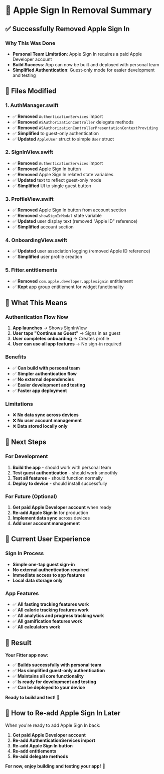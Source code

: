 # 🍎 Apple Sign In Removal Summary

## ✅ **Successfully Removed Apple Sign In**

### **Why This Was Done**
- **Personal Team Limitation**: Apple Sign In requires a paid Apple Developer account
- **Build Success**: App can now be built and deployed with personal team
- **Simplified Authentication**: Guest-only mode for easier development and testing

## 🔧 **Files Modified**

### **1. AuthManager.swift**
- ✅ **Removed** `AuthenticationServices` import
- ✅ **Removed** `ASAuthorizationController` delegate methods
- ✅ **Removed** `ASAuthorizationControllerPresentationContextProviding`
- ✅ **Simplified** to guest-only authentication
- ✅ **Updated** `AppleUser` struct to simple `User` struct

### **2. SignInView.swift**
- ✅ **Removed** `AuthenticationServices` import
- ✅ **Removed** Apple Sign In button
- ✅ **Removed** Apple Sign In related state variables
- ✅ **Updated** text to reflect guest-only mode
- ✅ **Simplified** UI to single guest button

### **3. ProfileView.swift**
- ✅ **Removed** Apple Sign In button from account section
- ✅ **Removed** `showSignInModal` state variable
- ✅ **Updated** user display text (removed "Apple ID" reference)
- ✅ **Simplified** account section

### **4. OnboardingView.swift**
- ✅ **Updated** user association logging (removed Apple ID reference)
- ✅ **Simplified** user profile creation

### **5. Fitter.entitlements**
- ✅ **Removed** `com.apple.developer.applesignin` entitlement
- ✅ **Kept** app group entitlement for widget functionality

## 🎯 **What This Means**

### **Authentication Flow Now**
1. **App launches** → Shows SignInView
2. **User taps "Continue as Guest"** → Signs in as guest
3. **User completes onboarding** → Creates profile
4. **User can use all app features** → No sign-in required

### **Benefits**
- ✅ **Can build with personal team**
- ✅ **Simpler authentication flow**
- ✅ **No external dependencies**
- ✅ **Easier development and testing**
- ✅ **Faster app deployment**

### **Limitations**
- ❌ **No data sync across devices**
- ❌ **No user account management**
- ❌ **Data stored locally only**

## 🚀 **Next Steps**

### **For Development**
1. **Build the app** - should work with personal team
2. **Test guest authentication** - should work smoothly
3. **Test all features** - should function normally
4. **Deploy to device** - should install successfully

### **For Future (Optional)**
1. **Get paid Apple Developer account** when ready
2. **Re-add Apple Sign In** for production
3. **Implement data sync** across devices
4. **Add user account management**

## 📱 **Current User Experience**

### **Sign In Process**
- **Simple one-tap guest sign-in**
- **No external authentication required**
- **Immediate access to app features**
- **Local data storage only**

### **App Features**
- ✅ **All fasting tracking features work**
- ✅ **All calorie tracking features work**
- ✅ **All analytics and progress tracking work**
- ✅ **All gamification features work**
- ✅ **All calculators work**

## 🎉 **Result**

**Your Fitter app now:**
- ✅ **Builds successfully with personal team**
- ✅ **Has simplified guest-only authentication**
- ✅ **Maintains all core functionality**
- ✅ **Is ready for development and testing**
- ✅ **Can be deployed to your device**

**Ready to build and test!** 🚀

## 🔄 **How to Re-add Apple Sign In Later**

When you're ready to add Apple Sign In back:

1. **Get paid Apple Developer account**
2. **Re-add AuthenticationServices import**
3. **Re-add Apple Sign In button**
4. **Re-add entitlements**
5. **Re-add delegate methods**

**For now, enjoy building and testing your app!** 🎯 